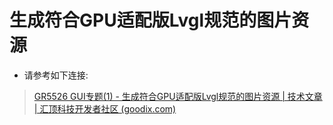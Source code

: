# 生成符合GPU适配版Lvgl规范的图片资源

- 请参考如下连接:

> [GR5526 GUI专题(1) - 生成符合GPU适配版Lvgl规范的图片资源 | 技术文章 | 汇顶科技开发者社区 (goodix.com)](https://developers.goodix.com/zh/bbs/blog_detail/2996e8f9f352491eb0ccca468f28f2ce)

